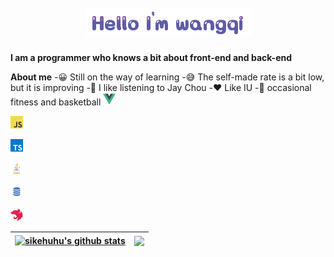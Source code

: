 <p align="center"><a href="https://anuraghazra.github.io"><img width="80%" alt="Hello, I'm Anurag. I do open source!" src="./images/header.png" style="object-fit: fill; object-fit: contain;object-fit: scale-down;" /></a></p>

**I am a programmer who knows a bit about front-end and back-end**

**About me**
-😀 Still on the way of learning
-😅 The self-made rate is a bit low, but it is improving
-🎵 I like listening to Jay Chou
-❤️ Like IU
-💪 occasional fitness and basketball
<code><img height="20" alt="javascript" src="https://raw.githubusercontent.com/github/explore/80688e429a7d4ef2fca1e82350fe8e3517d3494d/topics/vue/vue.png"></code>

<code><img height="20" alt="javascript" src="https://raw.githubusercontent.com/github/explore/80688e429a7d4ef2fca1e82350fe8e3517d3494d/topics/javascript/javascript.png"></code>

<code><img height="20" alt="typescript" src="https://raw.githubusercontent.com/github/explore/80688e429a7d4ef2fca1e82350fe8e3517d3494d/topics/typescript/typescript.png"></code>

<code><img height="20" alt="typescript" src="https://raw.githubusercontent.com/github/explore/80688e429a7d4ef2fca1e82350fe8e3517d3494d/topics/java/java.png"></code>

<code><img height="20" alt="typescript" src="https://raw.githubusercontent.com/github/explore/80688e429a7d4ef2fca1e82350fe8e3517d3494d/topics/sql/sql.png"></code>

<code><img height="20" alt="typescript" src="https://raw.githubusercontent.com/github/explore/main/topics/nestjs/nestjs.png"></code>

| <a href="https://github.com/wangqiJava"><img align="center" src="https://github-readme-stats.vercel.app/api?username=wangqiJava&show_icons=true&include_all_commits=true&theme=buefy&hide_border=true" alt="sikehuhu's github stats" /></a> | <a href="https://github.com/wangqiJava"><img align="center" src="https://github-readme-stats.vercel.app/api/top-langs/?username=wangqiJava&layout=compact&theme=buefy&hide_border=true" /></a> |
| ------------- | ------------- |